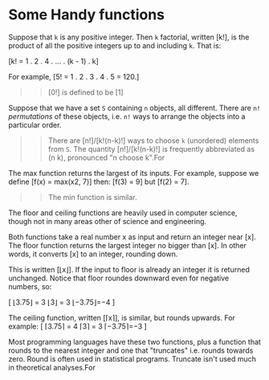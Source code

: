 # Some Handy functions

Suppose that `k` is any positive integer. Then `k` factorial, written [k!], is the product of all the positive integers up to and including `k`. That is:

[k! = 1 . 2 . 4 . ... . (k - 1) . k]

For example, [5! = 1 . 2 . 3 . 4 . 5 = 120.] 
>> [0!] is defined to be [1]

Suppose that we have a set `S` containing `n` objects, all different. There are `n!` *permutations* of these objects,
i.e. `n!` ways to arrange the objects into a particular order.

>> There are [n!]/[k!(n-k)!] ways to choose `k` (unordered) elements from `S`. The quantity [n!]/[k!(n-k)!] is frequently abbreviated as (n k), pronounced "n choose k".For

The max function returns the largest of its inputs. For example, suppose we define [f(x) = max(x2, 7)] then: [f(3) = 9] but [f(2) = 7].
>> The min function is similar.

The floor and ceiling functions are heavily used in computer science, though not in many areas other of science and engineering.

Both functions take a real number x as input and return an integer near [x]. The floor function returns the largest integer no bigger than [x]. In other words, it converts [x] to an integer, rounding down.

This is written [⌊x⌋]. If the input to floor is already an integer it is returned  unchanged. Notice that floor roundes downward even for negative numbers, so:

[
⌊3.75⌋ = 3
⌊3⌋ = 3
⌊−3.75⌋=−4
]

The ceiling function, written [⌈x⌉], is similar, but rounds upwards. For example:
[
⌈3.75⌉ = 4
⌈3⌉ = 3
⌈−3.75⌉=−3
]

Most programming languages have these two functions, plus a function that rounds to the nearest integer and one that "truncates" i.e. rounds towards zero. Round is often used in statistical programs. Truncate isn't used much in theoretical analyses.For
